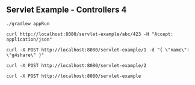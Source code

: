 ## Servlet Example - Controllers 4

```console
./gradlew appRun
```

```console
curl http://localhost:8080/servlet-example/abc/423 -H "Accept: application/json"
```

```console
curl -X POST http://localhost:8080/servlet-example/1 -d "{ \"name\": \"g4share\" }"
```

```console
curl -X POST http://localhost:8080/servlet-example/2
```

```console
curl -X POST http://localhost:8080/servlet-example
```